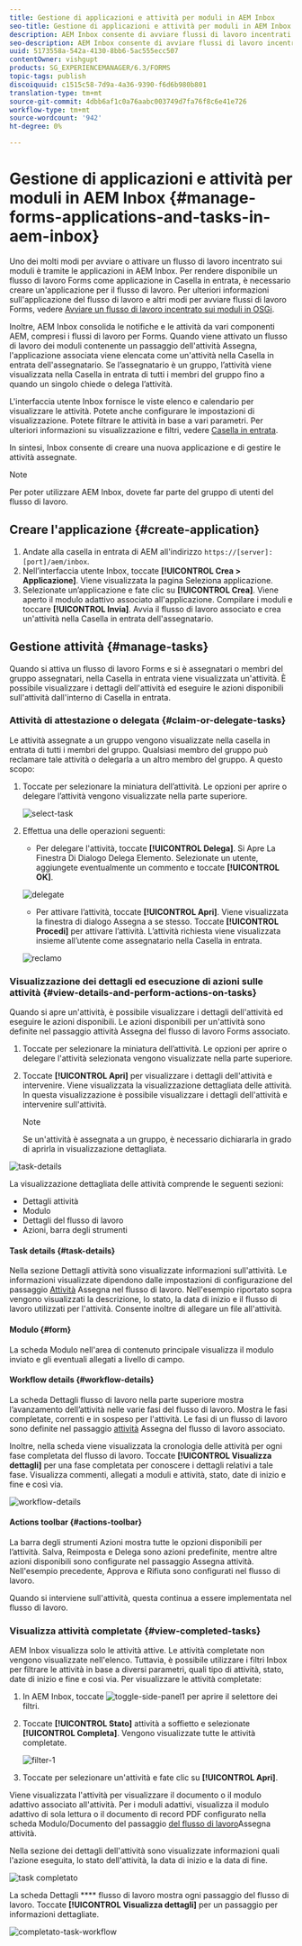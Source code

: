 ```yaml
---
title: Gestione di applicazioni e attività per moduli in AEM Inbox
seo-title: Gestione di applicazioni e attività per moduli in AEM Inbox
description: AEM Inbox consente di avviare flussi di lavoro incentrati su Forms inviando applicazioni e gestendo attività.
seo-description: AEM Inbox consente di avviare flussi di lavoro incentrati su Forms inviando applicazioni e gestendo attività.
uuid: 5173558a-542a-4130-8bb6-5ac555ecc507
contentOwner: vishgupt
products: SG_EXPERIENCEMANAGER/6.3/FORMS
topic-tags: publish
discoiquuid: c1515c58-7d9a-4a36-9390-f6d6b980b801
translation-type: tm+mt
source-git-commit: 4dbb6af1c0a76aabc003749d7fa76f8c6e41e726
workflow-type: tm+mt
source-wordcount: '942'
ht-degree: 0%

---
```



# Gestione di applicazioni e attività per moduli in AEM Inbox {#manage-forms-applications-and-tasks-in-aem-inbox}

Uno dei molti modi per avviare o attivare un flusso di lavoro incentrato sui moduli è tramite le applicazioni in AEM Inbox. Per rendere disponibile un flusso di lavoro Forms come applicazione in Casella in entrata, è necessario creare un&#39;applicazione per il flusso di lavoro. Per ulteriori informazioni sull&#39;applicazione del flusso di lavoro e altri modi per avviare flussi di lavoro Forms, vedere [Avviare un flusso di lavoro incentrato sui moduli in OSGi](/help/forms/using/aem-forms-workflow.md#launch).

Inoltre, AEM Inbox consolida le notifiche e le attività da vari componenti AEM, compresi i flussi di lavoro per Forms. Quando viene attivato un flusso di lavoro dei moduli contenente un passaggio dell&#39;attività Assegna, l&#39;applicazione associata viene elencata come un&#39;attività nella Casella in entrata dell&#39;assegnatario. Se l’assegnatario è un gruppo, l’attività viene visualizzata nella Casella in entrata di tutti i membri del gruppo fino a quando un singolo chiede o delega l’attività.

L&#39;interfaccia utente Inbox fornisce le viste elenco e calendario per visualizzare le attività. Potete anche configurare le impostazioni di visualizzazione. Potete filtrare le attività in base a vari parametri. Per ulteriori informazioni su visualizzazione e filtri, vedere [Casella in entrata](/help/sites-authoring/inbox.md).

In sintesi, Inbox consente di creare una nuova applicazione e di gestire le attività assegnate.

>[!NOTE]
>
>Per poter utilizzare AEM Inbox, dovete far parte del gruppo di utenti del flusso di lavoro.

## Creare l&#39;applicazione {#create-application}

1. Andate alla casella in entrata di AEM all&#39;indirizzo `https://[server]:[port]/aem/inbox`.
1. Nell’interfaccia utente Inbox, toccate **[!UICONTROL Crea > Applicazione]**. Viene visualizzata la pagina Seleziona applicazione.
1. Selezionate un’applicazione e fate clic su **[!UICONTROL Crea]**. Viene aperto il modulo adattivo associato all&#39;applicazione. Compilare i moduli e toccare **[!UICONTROL Invia]**. Avvia il flusso di lavoro associato e crea un&#39;attività nella Casella in entrata dell&#39;assegnatario.

## Gestione attività {#manage-tasks}

Quando si attiva un flusso di lavoro Forms e si è assegnatari o membri del gruppo assegnatari, nella Casella in entrata viene visualizzata un&#39;attività. È possibile visualizzare i dettagli dell&#39;attività ed eseguire le azioni disponibili sull&#39;attività dall&#39;interno di Casella in entrata.

### Attività di attestazione o delegata {#claim-or-delegate-tasks}

Le attività assegnate a un gruppo vengono visualizzate nella casella in entrata di tutti i membri del gruppo. Qualsiasi membro del gruppo può reclamare tale attività o delegarla a un altro membro del gruppo. A questo scopo:

1. Toccate per selezionare la miniatura dell’attività. Le opzioni per aprire o delegare l’attività vengono visualizzate nella parte superiore.

   ![select-task](assets/select-task.png)

1. Effettua una delle operazioni seguenti:

   * Per delegare l&#39;attività, toccate **[!UICONTROL Delega]**. Si Apre La Finestra Di Dialogo Delega Elemento. Selezionate un utente, aggiungete eventualmente un commento e toccate **[!UICONTROL OK]**.

   ![delegate](assets/delegate.png)

   * Per attivare l’attività, toccate **[!UICONTROL Apri]**. Viene visualizzata la finestra di dialogo Assegna a se stesso. Toccate **[!UICONTROL Procedi]** per attivare l’attività. L’attività richiesta viene visualizzata insieme all’utente come assegnatario nella Casella in entrata.

   ![reclamo](assets/claim.png)

### Visualizzazione dei dettagli ed esecuzione di azioni sulle attività {#view-details-and-perform-actions-on-tasks}

Quando si apre un&#39;attività, è possibile visualizzare i dettagli dell&#39;attività ed eseguire le azioni disponibili. Le azioni disponibili per un&#39;attività sono definite nel passaggio attività Assegna del flusso di lavoro Forms associato.

1. Toccate per selezionare la miniatura dell’attività. Le opzioni per aprire o delegare l&#39;attività selezionata vengono visualizzate nella parte superiore.
1. Toccate **[!UICONTROL Apri]** per visualizzare i dettagli dell&#39;attività e intervenire. Viene visualizzata la visualizzazione dettagliata delle attività. In questa visualizzazione è possibile visualizzare i dettagli dell&#39;attività e intervenire sull&#39;attività.

   >[!NOTE]
   >
   >Se un&#39;attività è assegnata a un gruppo, è necessario dichiararla in grado di aprirla in visualizzazione dettagliata.

![task-details](assets/task-details.png)

La visualizzazione dettagliata delle attività comprende le seguenti sezioni:

* Dettagli attività
* Modulo
* Dettagli del flusso di lavoro
* Azioni, barra degli strumenti

#### Task details {#task-details}

Nella sezione Dettagli attività sono visualizzate informazioni sull&#39;attività. Le informazioni visualizzate dipendono dalle impostazioni di configurazione del passaggio [Attività](/help/sites-developing/workflows-step-ref.md) Assegna nel flusso di lavoro. Nell&#39;esempio riportato sopra vengono visualizzati la descrizione, lo stato, la data di inizio e il flusso di lavoro utilizzati per l&#39;attività. Consente inoltre di allegare un file all&#39;attività.

#### Modulo {#form}

La scheda Modulo nell&#39;area di contenuto principale visualizza il modulo inviato e gli eventuali allegati a livello di campo.

#### Workflow details {#workflow-details}

La scheda Dettagli flusso di lavoro nella parte superiore mostra l’avanzamento dell’attività nelle varie fasi del flusso di lavoro. Mostra le fasi completate, correnti e in sospeso per l&#39;attività. Le fasi di un flusso di lavoro sono definite nel passaggio [attività](/help/sites-developing/workflows-step-ref.md) Assegna del flusso di lavoro associato.

Inoltre, nella scheda viene visualizzata la cronologia delle attività per ogni fase completata del flusso di lavoro. Toccate **[!UICONTROL Visualizza dettagli]** per una fase completata per conoscere i dettagli relativi a tale fase. Visualizza commenti, allegati a moduli e attività, stato, date di inizio e fine e così via.

![workflow-details](assets/workflow-details.png)

#### Actions toolbar {#actions-toolbar}

La barra degli strumenti Azioni mostra tutte le opzioni disponibili per l’attività. Salva, Reimposta e Delega sono azioni predefinite, mentre altre azioni disponibili sono configurate nel passaggio [](/help/sites-developing/workflows-step-ref.md)Assegna attività. Nell&#39;esempio precedente, Approva e Rifiuta sono configurati nel flusso di lavoro.

Quando si interviene sull&#39;attività, questa continua a essere implementata nel flusso di lavoro.

### Visualizza attività completate {#view-completed-tasks}

AEM Inbox visualizza solo le attività attive. Le attività completate non vengono visualizzate nell&#39;elenco. Tuttavia, è possibile utilizzare i filtri Inbox per filtrare le attività in base a diversi parametri, quali tipo di attività, stato, date di inizio e fine e così via. Per visualizzare le attività completate:

1. In AEM Inbox, toccate ![toggle-side-panel1](assets/toggle-side-panel1.png) per aprire il selettore dei filtri.
1. Toccate **[!UICONTROL Stato]** attività a soffietto e selezionate **[!UICONTROL Completa]**. Vengono visualizzate tutte le attività completate.

   ![filter-1](assets/filter-1.png)

1. Toccate per selezionare un&#39;attività e fate clic su **[!UICONTROL Apri]**.

Viene visualizzata l&#39;attività per visualizzare il documento o il modulo adattivo associato all&#39;attività. Per i moduli adattivi, visualizza il modulo adattivo di sola lettura o il documento di record PDF configurato nella scheda Modulo/Documento del passaggio [del flusso di lavoro](/help/sites-developing/workflows-step-ref.md)Assegna attività.

Nella sezione dei dettagli dell&#39;attività sono visualizzate informazioni quali l&#39;azione eseguita, lo stato dell&#39;attività, la data di inizio e la data di fine.

![task completato](assets/completed-task.png)

La scheda Dettagli **** flusso di lavoro mostra ogni passaggio del flusso di lavoro. Toccate **[!UICONTROL Visualizza dettagli]** per un passaggio per informazioni dettagliate.

![completato-task-workflow](assets/completed-task-workflow.png)

